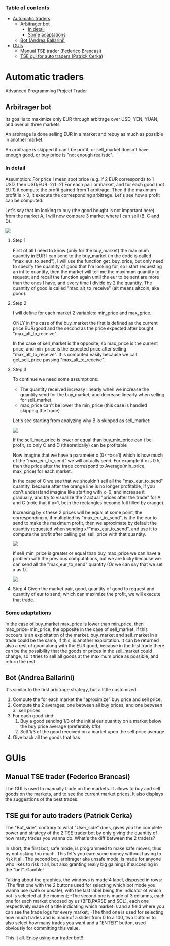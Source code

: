 ### Table of contents

- [Automatic traders](#automatic-traders)
  - [Arbitrager bot](#arbitrager-bot)
    - [In detail](#in-detail)
    - [Some adaptations](#some-adaptations)
  - [Bot (Andrea Ballarini)](#bot-andrea-ballarini)
- [GUIs](#guis)
  - [Manual TSE trader (Federico Brancasi)](#manual-tse-trader-federico-brancasi)
  - [TSE gui for auto traders (Patrick Cerka)](#tse-gui-for-auto-traders-patrick-cerka)

# Automatic traders
Advanced Programming Project Trader

## Arbitrager bot
Its goal is to maximize only EUR through arbitrage over USD, YEN, YUAN, and over all three markets

An arbitrage is done selling EUR in a market and rebuy as much as possible in another market. 

An arbitrage is skipped if can't be profit, or sell_market doesn't have enough good, or buy price is "not enough realistic".

### In detail
Assumption: For price I mean spot price (e.g. if 2 EUR corresponds to 1 USD, then USD/EUR=2/1=2)
For each pair or market, and for each good (not EUR) it compute the profit gained from 1 arbitrage.
Then if the maximum profit is > 0, it execute the corresponding arbitrage.
Let's see how a profit can be computed:

Let's say that im looking to buy (the good bought is not important here) from the market A, I will now compare 3 market where I can sell (B, C and D).

![](assets/a.png)

1. Step 1

    First of all I need to know (only for the buy_market) the maximum quantity in EUR I can send to the buy_market (in the code is called "max_eur_to_send"), I will use the function get_buy_price, but only need to specify the quantity of good that I'm looking for, so I start requesting an infite quantity, then the market will tell me the maximum quantity to request, and recall the function again until the eur to be sent are more than the ones I have, and every time I divide by 2 the quantity. The quantity of good is called "max_alt_to_receive" (alt means altcoin, aka good).

2. Step 2

    I will define for each market 2 variables: min_price and max_price.

    ONLY in the case of the buy_market the first is defined as the current price EUR/good and the second as the price expected after bought "max_alt_to_receive".

    In the case of sell_market is the opposite, so max_price is the current price, and min_price is the expected price after selling "max_alt_to_receive".
    It is computed easily because we call get_sell_price passing "max_alt_to_receive".

3. Step 3

    To continue we need some assumptions:
    - The quantity received increasy linearly when we increase the quantity send for the buy_market, and decrease linearly when selling for sell_market.
    - max_price can't be lower the min_price (this case is handled skipping the trade)


    Let's see starting from analyzing why B is skipped as sell_market:

    ![](assets/b.png)

    If the sell_max_price is lower or equal than buy_min_price can't be profit, so only C and D (theoretically) can be profitable

    Now imagine that we have a parameter x (0<=x<=1) which is how much of the "max_eur_to_send" we will actually send.
    For example if x is 0.5, then the price after the trade correspond to Average(min_price, max_price) for each market.

    In the case of C we see that we shouldn't sell all the "max_eur_to_send" quantity, because after the orange line is no longer profitable, if you don't understand imagine like starting with x=0, and increase it gradually, and try to visualize the 2 actual "prices after the trade" for A and C (note that if x=1, both the rectangles become full filled by orange).

    Increasing by x these 2 prices will be equal at some point, the corresponding x, if multiplied by "max_eur_to_send", is the the eur to send to make the maximum profit, then we aproximate by default the quantity requested when sending x*"max_eur_to_send", and use it to compute the profit after calling get_sell_price with that quantity.

    ![](assets/c.png)

    If sell_min_price is greater or equal than buy_max_price we can have a problem with the previous computations, but we are lucky because we can send all the "max_eur_to_send" quantity (Or we can say that we set x as 1).

    ![](assets/d.png)

4. Step 4
    Given the market pair, good, quantity of good to request and quantity of eur to send; which can maximize the profit, we will execute that trade.

### Some adaptations
In the case of buy_market max_price is lower than min_price, then max_price=min_price, the opposite in the case of sell_market, if this occours is an exploitation of the market. buy_market and sell_market in a trade could be the same, if this, is another exploitation.
It can be returned also a rest of good along with the EUR good, because in the first trade there can be the possibility that the goods or prices in the sell_market could change, so it tries to sell all goods at the maximum price as possible, and return the rest.

## Bot (Andrea Ballarini)
It's similar to the first arbitrage strategy, but a little customized.

1. Compute the for each market the "aproximize" buy price and sell price.
2. Compute the 2 averages: one between all buy prices, and one between all sell prices
3. For each good kind:
   1. Buy a good sending 1/3 of the initial eur quantity on a market below the buy price average (preferably bfb)
   2. Sell 1/3 of the good received on a market upon the sell price average
4. Give back all the goods that has

# GUIs

## Manual TSE trader (Federico Brancasi)
The GUI is used to manually trade on the markets. It allows to buy and sell goods on the markets, and to see the current market prices.
It also displays the suggestions of the best trades.
## TSE gui for auto traders (Patrick Cerka)
The "Bot_side", contrary to what "User_side" does, gives you the complete power and strategy of the 2 TSE trader bot by only giving the quantity of how many trades you wanna do. 
What's the diff between the 2 traders? 

In short, the first bot, safe mode, is programmed to make safe moves, thus by not risking too much. This let's you earn some money without having to risk it all.
The second bot, arbitrager aka unsafe mode, is made for anyone who likes to risk it all, but also granting really big gainings if succeding in the "bet". Gamble!

Talking about the graphics, the windows is made 4 label, disposed in rows: 
-The first one with the 2 buttons used for selecting which bot mode you wanna use (safe or unsafe), with the last label being the indicator of which bot is selected at the moment;
-The second one is made of 3 columns, each one for each market choosed by us (BFB,PARSE and SOL), each one respectively made of a title indicating which market is and a field where you can see the trade logs for every market;
-The third one is used for selecting how much trades and is made of a slider from 0 to a 100, two buttons to also select how many trades you want and a "ENTER" button, used obviously for committing this value.

This it all. Enjoy using our trader bot!!
